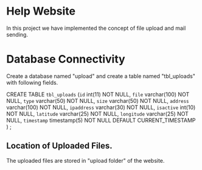 # Help Website
In this project we have implemented the concept of file upload and mail sending.

# Database Connectivity
Create a database named "upload" and create a table named "tbl_uploads" with following fields.

CREATE TABLE `tbl_uploads` (`id` int(11) NOT NULL,
  `file` varchar(100) NOT NULL,
  `type` varchar(50) NOT NULL,
  `size` varchar(50) NOT NULL,
  `address` varchar(100) NOT NULL,
  `ipaddress` varchar(30) NOT NULL,
  `isactive` int(10) NOT NULL,
  `latitude` varchar(25) NOT NULL,
  `longitude` varchar(25) NOT NULL,
  `timestamp` timestamp(5) NOT NULL DEFAULT CURRENT_TIMESTAMP
) ;


## Location of Uploaded Files.

The uploaded files are stored in "upload folder" of the website.
